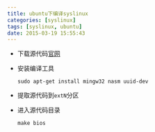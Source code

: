 ```yaml
---
title: ubuntu下编译syslinux
categories: [syslinux]
tags: [syslinux, ubuntu]
date: 2015-03-19 15:55:43
---
```


-   下载源代码[官网](https://www.kernel.org/pub/linux/utils/boot/syslinux/)

-   安装编译工具

        sudo apt-get install mingw32 nasm uuid-dev

-   提取源代码到`extN`分区

-   进入源代码目录

        make bios
